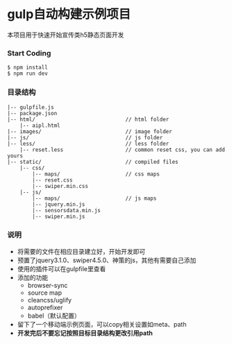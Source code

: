 # gulp自动构建示例项目

本项目用于快速开始宣传类h5静态页面开发

### Start Coding

```
$ npm install
$ npm run dev
```

### 目录结构

```
|-- gulpfile.js
|-- package.json
|-- html/                             // html folder
    |-- aipl.html
|-- images/                           // image folder
|-- js/                               // js folder
|-- less/                             // less folder
    |-- reset.less                    // common reset css, you can add yours
|-- static/                           // compiled files
    |-- css/
        |-- maps/                     // css maps
        |-- reset.css
        |-- swiper.min.css
    |-- js/
        |-- maps/                     // js maps
        |-- jquery.min.js
        |-- sensorsdata.min.js
        |-- swiper.min.js

```

### 说明

* 将需要的文件在相应目录建立好，开始开发即可
* 预置了jquery3.1.0、swiper4.5.0、神策的js，其他有需要自己添加
* 使用的插件可以在gulpfile里查看
* 添加的功能
    * browser-sync
    * source map
    * cleancss/uglify
    * autoprefixer
    * babel（默认配置）
* 留下了一个移动端示例页面，可以copy相关设置如meta、path
* **开发完后不要忘记按照目标目录结构更改引用path**
